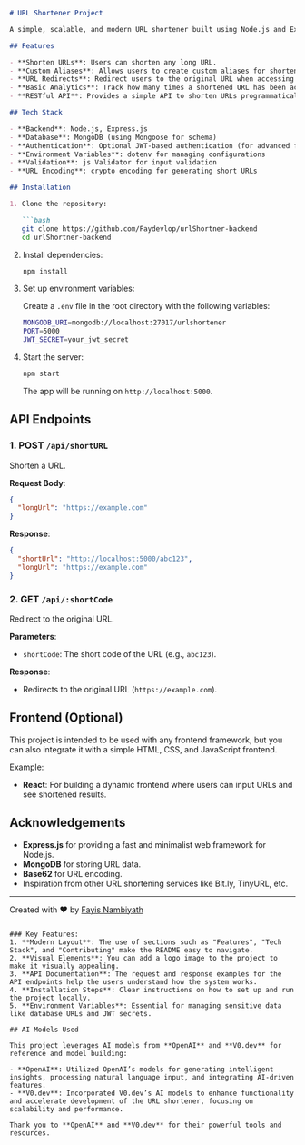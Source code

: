 

```markdown
# URL Shortener Project

A simple, scalable, and modern URL shortener built using Node.js and Express. This project allows users to shorten long URLs and redirect them to the original URLs efficiently.

## Features

- **Shorten URLs**: Users can shorten any long URL.
- **Custom Aliases**: Allows users to create custom aliases for shortened URLs.
- **URL Redirects**: Redirect users to the original URL when accessing a shortened URL.
- **Basic Analytics**: Track how many times a shortened URL has been accessed.
- **RESTful API**: Provides a simple API to shorten URLs programmatically.

## Tech Stack

- **Backend**: Node.js, Express.js
- **Database**: MongoDB (using Mongoose for schema)
- **Authentication**: Optional JWT-based authentication (for advanced features)
- **Environment Variables**: dotenv for managing configurations
- **Validation**: js Validator for input validation
- **URL Encoding**: crypto encoding for generating short URLs

## Installation

1. Clone the repository:

   ```bash
   git clone https://github.com/Faydevlop/urlShortner-backend
   cd urlShortner-backend
   ```

2. Install dependencies:

   ```bash
   npm install
   ```

3. Set up environment variables:

   Create a `.env` file in the root directory with the following variables:

   ```bash
   MONGODB_URI=mongodb://localhost:27017/urlshortener
   PORT=5000
   JWT_SECRET=your_jwt_secret
   ```

4. Start the server:

   ```bash
   npm start
   ```

   The app will be running on `http://localhost:5000`.

## API Endpoints

### 1. **POST** `/api/shortURL`
Shorten a URL.

**Request Body**:

```json
{
  "longUrl": "https://example.com"
}
```

**Response**:

```json
{
  "shortUrl": "http://localhost:5000/abc123",
  "longUrl": "https://example.com"
}
```

### 2. **GET** `/api/:shortCode`
Redirect to the original URL.

**Parameters**:

- `shortCode`: The short code of the URL (e.g., `abc123`).

**Response**:

- Redirects to the original URL (`https://example.com`).

## Frontend (Optional)

This project is intended to be used with any frontend framework, but you can also integrate it with a simple HTML, CSS, and JavaScript frontend. 

Example:

- **React**: For building a dynamic frontend where users can input URLs and see shortened results.

## Acknowledgements

- **Express.js** for providing a fast and minimalist web framework for Node.js.
- **MongoDB** for storing URL data.
- **Base62** for URL encoding.
- Inspiration from other URL shortening services like Bit.ly, TinyURL, etc.

---

Created with ❤️ by [Fayis Nambiyath](https://github.com/Faydevlop)
```

### Key Features:
1. **Modern Layout**: The use of sections such as "Features", "Tech Stack", and "Contributing" make the README easy to navigate.
2. **Visual Elements**: You can add a logo image to the project to make it visually appealing.
3. **API Documentation**: The request and response examples for the API endpoints help the users understand how the system works.
4. **Installation Steps**: Clear instructions on how to set up and run the project locally.
5. **Environment Variables**: Essential for managing sensitive data like database URLs and JWT secrets.

## AI Models Used

This project leverages AI models from **OpenAI** and **V0.dev** for reference and model building:

- **OpenAI**: Utilized OpenAI’s models for generating intelligent insights, processing natural language input, and integrating AI-driven features.
- **V0.dev**: Incorporated V0.dev’s AI models to enhance functionality and accelerate development of the URL shortener, focusing on scalability and performance.

Thank you to **OpenAI** and **V0.dev** for their powerful tools and resources.


